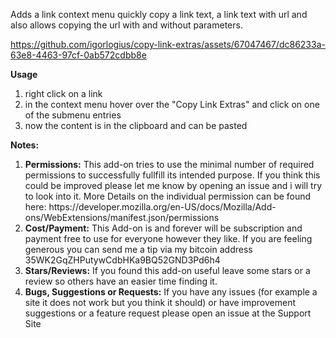 Adds a link context menu quickly copy a link text, a link text with url and also allows copying the url with and without parameters.



https://github.com/igorlogius/copy-link-extras/assets/67047467/dc86233a-63e8-4463-97cf-0ab572cdbb8e



<b>Usage</b>
<ol>
	<li>right click on a link</li>
	<li>in the context menu hover over the "Copy Link Extras" and click on one of the submenu entries</li>
	<li>now the content is in the clipboard and can be pasted</li>
</ol>

<b>Notes:</b>
<ol>
    <li><b>Permissions:</b>
        This add-on tries to use the minimal number of required permissions to successfully fullfill its intended purpose.
        If you think this could be improved please let me know by opening an issue and i will try to look into it.
        More Details on the individual permission can be found here: https://developer.mozilla.org/en-US/docs/Mozilla/Add-ons/WebExtensions/manifest.json/permissions
    </li>
    <li><b>Cost/Payment:</b>
        This Add-on is and forever will be subscription and payment free to use for everyone however they like.
        If you are feeling generous you can send me a tip via my bitcoin address 35WK2GqZHPutywCdbHKa9BQ52GND3Pd6h4
    </li>
    <li><b>Stars/Reviews:</b>
        If you found this add-on useful leave some stars or a review so others have an  easier time finding it.
    </li>
    <li><b>Bugs, Suggestions or Requests:</b>
        If you have any issues (for example a site it does not work but you think it should) or have improvement suggestions or a feature request please open an issue at the Support Site
    </li>
</ol>

